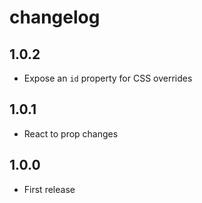 # changelog

## 1.0.2

- Expose an `id` property for CSS overrides

## 1.0.1

- React to prop changes

## 1.0.0

- First release